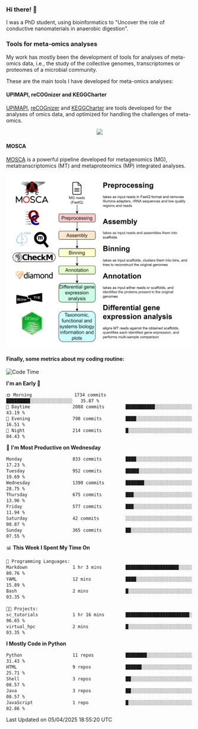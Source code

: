 ### Hi there! 👋

I was a PhD student, using bioinformatics to "Uncover the role of conductive nanomaterials in anaerobic digestion".

### Tools for meta-omics analyses

My work has mostly been the development of tools for analyses of meta-omics data, i.e., the study of the collective genomes, transcriptomes or proteomes of a microbial community.

These are the main tools I have developed for meta-omics analyses:

#### UPIMAPI, reCOGnizer and KEGGCharter

[UPIMAPI](https://github.com/iquasere/UPIMAPI), [reCOGnizer](https://github.com/iquasere/reCOGnizer) and [KEGGCharter](https://github.com/iquasere/KEGGCharter) are tools developed for the analyses of omics data, and optimized for handling the challenges of meta-omics.

<p align="center">
    <img src="assets/annotation_paper.png">
</p>

#### MOSCA

[MOSCA](https://github.com/iquasere/MOSCA) is a powerful pipeline developed for metagenomics (MG), metatranscriptomics (MT) and metaproteomics (MP) integrated analyses.

<p align="center">
    <img src="assets/mosca_workflow.png" align="center" width="700">
</p>


#### Finally, some metrics about my coding routine:

<!--START_SECTION:waka-->
![Code Time](http://img.shields.io/badge/Code%20Time-912%20hrs%2016%20mins-blue)

**I'm an Early 🐤** 

```text
🌞 Morning                1734 commits        █████████░░░░░░░░░░░░░░░░   35.87 % 
🌆 Daytime                2088 commits        ███████████░░░░░░░░░░░░░░   43.19 % 
🌃 Evening                798 commits         ████░░░░░░░░░░░░░░░░░░░░░   16.51 % 
🌙 Night                  214 commits         █░░░░░░░░░░░░░░░░░░░░░░░░   04.43 % 
```
📅 **I'm Most Productive on Wednesday** 

```text
Monday                   833 commits         ████░░░░░░░░░░░░░░░░░░░░░   17.23 % 
Tuesday                  952 commits         █████░░░░░░░░░░░░░░░░░░░░   19.69 % 
Wednesday                1390 commits        ███████░░░░░░░░░░░░░░░░░░   28.75 % 
Thursday                 675 commits         ███░░░░░░░░░░░░░░░░░░░░░░   13.96 % 
Friday                   577 commits         ███░░░░░░░░░░░░░░░░░░░░░░   11.94 % 
Saturday                 42 commits          ░░░░░░░░░░░░░░░░░░░░░░░░░   00.87 % 
Sunday                   365 commits         ██░░░░░░░░░░░░░░░░░░░░░░░   07.55 % 
```


📊 **This Week I Spent My Time On** 

```text
💬 Programming Languages: 
Markdown                 1 hr 3 mins         ████████████████████░░░░░   80.76 % 
YAML                     12 mins             ████░░░░░░░░░░░░░░░░░░░░░   15.89 % 
Bash                     2 mins              █░░░░░░░░░░░░░░░░░░░░░░░░   03.35 % 

🐱‍💻 Projects: 
sc_tutorials             1 hr 16 mins        ████████████████████████░   96.65 % 
virtual_hpc              2 mins              █░░░░░░░░░░░░░░░░░░░░░░░░   03.35 % 
```

**I Mostly Code in Python** 

```text
Python                   11 repos            ████████░░░░░░░░░░░░░░░░░   31.43 % 
HTML                     9 repos             ██████░░░░░░░░░░░░░░░░░░░   25.71 % 
Shell                    3 repos             ██░░░░░░░░░░░░░░░░░░░░░░░   08.57 % 
Java                     3 repos             ██░░░░░░░░░░░░░░░░░░░░░░░   08.57 % 
JavaScript               1 repo              █░░░░░░░░░░░░░░░░░░░░░░░░   02.86 % 
```




 Last Updated on 05/04/2025 18:55:20 UTC
<!--END_SECTION:waka-->
